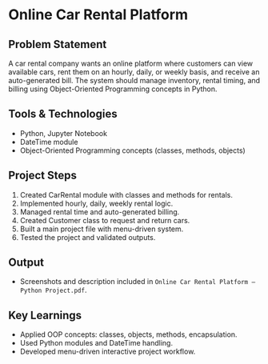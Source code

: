 # Online Car Rental Platform

## Problem Statement
A car rental company wants an online platform where customers can view available cars, rent them on an hourly, daily, or weekly basis, and receive an auto-generated bill. The system should manage inventory, rental timing, and billing using Object-Oriented Programming concepts in Python.

## Tools & Technologies
- Python, Jupyter Notebook
- DateTime module
- Object-Oriented Programming concepts (classes, methods, objects)

## Project Steps
1. Created CarRental module with classes and methods for rentals.
2. Implemented hourly, daily, weekly rental logic.
3. Managed rental time and auto-generated billing.
4. Created Customer class to request and return cars.
5. Built a main project file with menu-driven system.
6. Tested the project and validated outputs.

## Output
- Screenshots and description included in `Online Car Rental Platform – Python Project.pdf`.

## Key Learnings
- Applied OOP concepts: classes, objects, methods, encapsulation.
- Used Python modules and DateTime handling.
- Developed menu-driven interactive project workflow.



